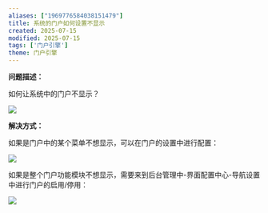 ```yaml
---
aliases: ["1969776584038151479"]
title: 系统的门户如何设置不显示
created: 2025-07-15
modified: 2025-07-15
tags: ['门户引擎']
theme: 门户引擎
---
```


**问题描述：**

如何让系统中的门户不显示？

![](1f729a0d9eaa26e9a19042ad1982f5d3.jpg)

**解决方式：**

如果是门户中的某个菜单不想显示，可以在门户的设置中进行配置：

![](b501154b0d199664f84ec71a187f82dc.jpg)

如果是整个门户功能模块不想显示，需要来到后台管理中-界面配置中心-导航设置中进行门户的启用/停用：

![](12253aeb970218b18f1257531d6a5524.jpg)